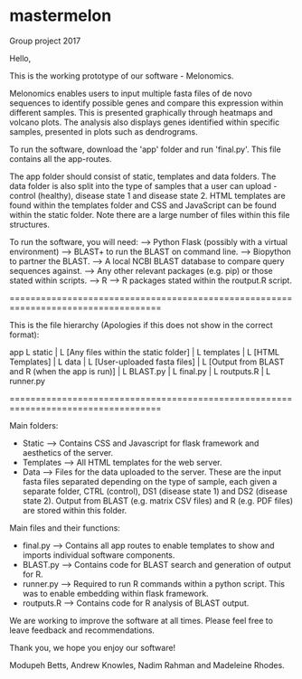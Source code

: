 # mastermelon
Group project 2017

Hello,

This is the working prototype of our software - Melonomics.

Melonomics enables users to input multiple fasta files of de novo sequences to identify possible genes and compare this expression within different samples. This is presented graphically through heatmaps and volcano plots. The analysis also displays genes identified within specific samples, presented in plots such as dendrograms.

To run the software, download the 'app' folder and run 'final.py'. This file contains all the app-routes.

The app folder should consist of static, templates and data folders. The data folder is also split into the type of samples that a user can upload - control (healthy), disease state 1 and disease state 2. HTML templates are found within the templates folder and CSS and JavaScript can be found within the static folder. Note there are a large number of files within this file structures.

To run the software, you will need:
  --> Python Flask (possibly with a virtual environment)
  --> BLAST+ to run the BLAST on command line.
  --> Biopython to partner the BLAST.
  --> A local NCBI BLAST database to compare query sequences against.
  --> Any other relevant packages (e.g. pip) or those stated within scripts.
  --> R
  --> R packages stated within the routput.R script.
  

===================================================================================

This is the file hierarchy (Apologies if this does not show in the correct format):

app
  L static
  |      L [Any files within the static folder]
  |
  L templates
  |         L [HTML Templates]
  |
  L data
  |    L [User-uploaded fasta files]
  |    L [Output from BLAST and R (when the app is run)]
  |
  L BLAST.py
  |
  L final.py
  |
  L routputs.R
  |
  L runner.py
  
===================================================================================


Main folders:
  - Static --> Contains CSS and Javascript for flask framework and aesthetics of the server.
  - Templates --> All HTML templates for the web server.
  - Data --> Files for the data uploaded to the server. These are the input fasta files separated depending on the type of sample, each given a separate folder, CTRL (control), DS1 (disease state 1) and DS2 (disease state 2). Output from BLAST (e.g. matrix CSV files) and R (e.g. PDF files) are stored within this folder.


Main files and their functions:
  - final.py --> Contains all app routes to enable templates to show and imports individual software components.
  - BLAST.py --> Contains code for BLAST search and generation of output for R.
  - runner.py --> Required to run R commands within a python script. This was to enable embedding within flask framework.
  - routputs.R --> Contains code for R analysis of BLAST output.

We are working to improve the software at all times. Please feel free to leave feedback and recommendations. 

Thank you, we hope you enjoy our software!

Modupeh Betts, Andrew Knowles, Nadim Rahman and Madeleine Rhodes.
